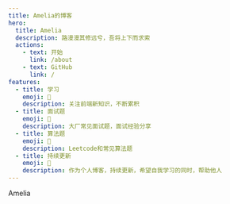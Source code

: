 ```yaml
---
title: Amelia的博客
hero:
  title: Amelia
  description: 路漫漫其修远兮，吾将上下而求索
  actions:
    - text: 开始
      link: /about
    - text: GitHub
      link: /
features:
  - title: 学习
    emoji: 💎
    description: 关注前端新知识，不断累积
  - title: 面试题
    emoji: 🌈
    description: 大厂常见面试题，面试经验分享
  - title: 算法题
    emoji: 🌈
    description: Leetcode和常见算法题
  - title: 持续更新
    emoji: 🚀
    description: 作为个人博客，持续更新，希望自我学习的同时，帮助他人
---
```


Amelia
